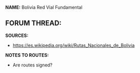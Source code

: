 ﻿**NAME:**
Bolivia Red Vial Fundamental

**FORUM THREAD:**
- 


**SOURCES:**
- https://es.wikipedia.org/wiki/Rutas_Nacionales_de_Bolivia


**NOTES TO ROUTES:**
- Are routes signed?

